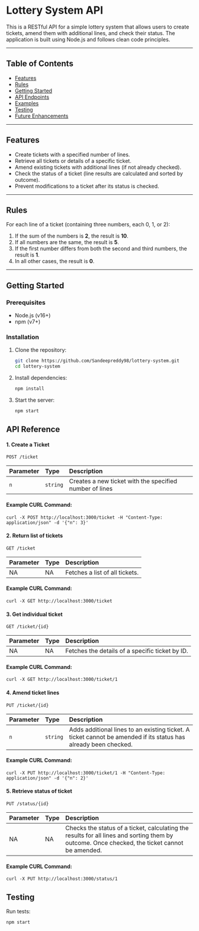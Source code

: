 
# Lottery System API

This is a RESTful API for a simple lottery system that allows users to create tickets, amend them with additional lines, and check their status. The application is built using Node.js and follows clean code principles.

---

## Table of Contents
- [Features](#features)
- [Rules](#rules)
- [Getting Started](#getting-started)
- [API Endpoints](#api-endpoints)
- [Examples](#examples)
- [Testing](#testing)
- [Future Enhancements](#future-enhancements)

---

## Features
- Create tickets with a specified number of lines.
- Retrieve all tickets or details of a specific ticket.
- Amend existing tickets with additional lines (if not already checked).
- Check the status of a ticket (line results are calculated and sorted by outcome).
- Prevent modifications to a ticket after its status is checked.

---

## Rules
For each line of a ticket (containing three numbers, each 0, 1, or 2):
1. If the sum of the numbers is **2**, the result is **10**.
2. If all numbers are the same, the result is **5**.
3. If the first number differs from both the second and third numbers, the result is **1**.
4. In all other cases, the result is **0**.

---

## Getting Started

### Prerequisites
- Node.js (v16+)
- npm (v7+)

### Installation
1. Clone the repository:
   ```bash
   git clone https://github.com/Sandeepreddy98/lottery-system.git
   cd lottery-system
2. Install dependencies:
   ```bash
   npm install
3. Start the server:
   ```bash
   npm start
## API Reference

#### 1. Create a Ticket

```http
POST /ticket
```

| Parameter | Type     | Description                |
| :-------- | :------- | :------------------------- |
| `n` | `string` | Creates a new ticket with the specified number of lines |

#### Example CURL Command:
```
curl -X POST http://localhost:3000/ticket -H "Content-Type: application/json" -d '{"n": 3}'
```
#### 2. Return list of tickets

```http
GET /ticket
```

| Parameter | Type     | Description                |
| :-------- | :------- | :------------------------- |
| NA | NA | Fetches a list of all tickets. |

#### Example CURL Command:
```
curl -X GET http://localhost:3000/ticket
```
#### 3. Get individual ticket

```http
GET /ticket/{id}
```

| Parameter | Type     | Description                |
| :-------- | :------- | :------------------------- |
| NA | NA | Fetches the details of a specific ticket by ID. |

#### Example CURL Command:
```
curl -X GET http://localhost:3000/ticket/1
```
#### 4. Amend ticket lines

```http
PUT /ticket/{id}
```

| Parameter | Type     | Description                |
| :-------- | :------- | :------------------------- |
| `n` | `string` | Adds additional lines to an existing ticket. A ticket cannot be amended if its status has already been checked. |

#### Example CURL Command:
```
curl -X PUT http://localhost:3000/ticket/1 -H "Content-Type: application/json" -d '{"n": 2}'
```
#### 5. Retrieve status of ticket

```http
PUT /status/{id}
```

| Parameter | Type     | Description                |
| :-------- | :------- | :------------------------- |
| NA | NA | Checks the status of a ticket, calculating the results for all lines and sorting them by outcome. Once checked, the ticket cannot be amended. |

#### Example CURL Command:
```
curl -X PUT http://localhost:3000/status/1
```

## Testing 
Run tests:
   ```bash
   npm start
   ```